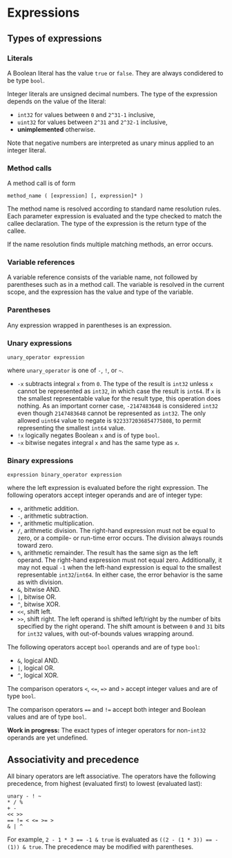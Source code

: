 # Expressions

## Types of expressions

### Literals
A Boolean literal has the value `true` or `false`.
They are always condidered to be type `bool`.

Integer literals are unsigned decimal numbers.
The type of the expression depends on the value of the literal:
- `int32` for values between `0` and `2^31-1` inclusive,
- `uint32` for values between `2^31` and `2^32-1` inclusive,
- **unimplemented** otherwise.

Note that negative numbers are interpreted as unary minus applied to an integer literal.


### Method calls
A method call is of form
```
method_name ( [expression] [, expression]* )
```
The method name is resolved according to standard name resolution rules.
Each parameter expression is evaluated and the type checked to match the callee declaration.
The type of the expression is the return type of the callee.

If the name resolution finds multiple matching methods, an error occurs.


### Variable references
A variable reference consists of the variable name, not followed by parentheses such as in a method call.
The variable is resolved in the current scope, and the expression has the value and type of the variable.


### Parentheses
Any expression wrapped in parentheses is an expression.


### Unary expressions
```
unary_operator expression
```
where `unary_operator` is one of `-`, `!`, or `~`.
- `-x` subtracts integral `x` from `0`.
  The type of the result is `int32` unless `x` cannot be represented as `int32`, in which case the result is `int64`.
  If `x` is the smallest representable value for the result type, this operation does nothing.
  As an important corner case, `-2147483648` is considered `int32` even though `2147483648` cannot be represented as `int32`.
  The only allowed `uint64` value to negate is `9223372036854775808`, to permit representing the smallest `int64` value.
- `!x` logically negates Boolean `x` and is of type `bool`.
- `~x` bitwise negates integral `x` and has the same type as `x`.


### Binary expressions
```
expression binary_operator expression
```
where the left expression is evaluated before the right expression.
The following operators accept integer operands and are of integer type:
- `+`, arithmetic addition.
- `-`, arithmetic subtraction.
- `*`, arithmetic multiplication.
- `/`, arithmetic division.
  The right-hand expression must not be equal to zero, or a compile- or run-time error occurs.
  The division always rounds toward zero.
- `%`, arithmetic remainder.
  The result has the same sign as the left operand.
  The right-hand expression must not equal zero.
  Additionally, it may not equal `-1` when the left-hand expression is equal to the smallest representable `int32`/`int64`.
  In either case, the error behavior is the same as with division.
- `&`, bitwise AND.
- `|`, bitwise OR.
- `^`, bitwise XOR.
- `<<`, shift left.
- `>>`, shift right.
  The left operand is shifted left/right by the number of bits specified by the right operand.
  The shift amount is between `0` and `31` bits for `int32` values, with out-of-bounds values wrapping around.

The following operators accept `bool` operands and are of type `bool`:
- `&`, logical AND.
- `|`, logical OR.
- `^`, logical XOR.

The comparison operators `<`, `<=`, `=>` and `>` accept integer values and are of type `bool`.

The comparison operators `==` and `!=` accept both integer and Boolean values and are of type `bool`.

**Work in progress:** The exact types of integer operators for non-`int32` operands are yet undefined.


## Associativity and precedence
All binary operators are left associative.
The operators have the following precedence, from highest (evaluated first) to lowest (evaluated last):
```
unary - ! ~
* / %
+ -
<< >>
== != < <= >= >
& | ^
```
For example, `2 - 1 * 3 == -1 & true` is evaluated as `((2 - (1 * 3)) == -(1)) & true`.
The precedence may be modified with parentheses.
